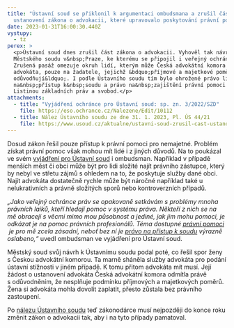 ```yaml
---
title: "Ústavní soud se přiklonil k argumentaci ombudsmana a zrušil část
  ustanovení zákona o advokacii, které upravovalo poskytování právní pomoci "
date: 2023-01-31T16:00:30.440Z
vystupy:
  - tz
perex: >
  <p>Ústavní soud dnes zrušil část zákona o advokacii. Vyhověl tak návrhu
  Městského soudu v&nbsp;Praze, ke kterému se připojil i veřejný ochránce práv.
  Zrušená pasáž omezuje okruh lidí, kterým může Česká advokátní komora určit
  advokáta, pouze na žadatele, jejichž &bdquo;příjmové a majetkové poměry to
  odůvodňují&ldquo;. I podle Ústavního soudu tím bylo ohrožené právo lidí
  na&nbsp;přístup k&nbsp;soudu a právo na&nbsp;zajištění právní pomoci zaručené
  Listinou základních práv a svobod.</p>
attachments:
  - title: "Vyjádření ochránce pro Ústavní soud: sp. zn. 3/2022/SZD"
    file: https://eso.ochrance.cz/Nalezene/Edit/10112
  - title: Nález Ústavního soudu ze dne 31. 1. 2023, Pl. ÚS 44/21
    file: https://www.usoud.cz/aktualne/ustavni-soud-zrusil-cast-ustanoveni-zakona-o-advokacii-k-poskytnuti-pravni-pomoci-ze-strany-cak
---
```

<p>Dosud zákon řešil pouze přístup k právní pomoci pro nemajetné. Problém získat právní pomoc však mohou mít lidé i z jiných důvodů. Na to poukázal ve svém <a href="https://eso.ochrance.cz/Nalezene/Edit/10112">vyjádření pro Ústavní soud</a> i ombudsman. Například v&nbsp;případě menších měst či obcí může být pro lidi složité najít právního zástupce, který by nebyl ve&nbsp;střetu zájmů s&nbsp;ohledem na to, že poskytuje služby dané obci. Najít advokáta dostatečně rychle může být náročné například také u nelukrativních a právně složitých sporů nebo kontroverzních případů.</p>

<p><em>&bdquo;Jako veřejný ochránce práv se opakovaně setkávám s problémy mnoha právních laiků, kteří hledají pomoc v systému práva. Někteří z nich se na mě obracejí s věcmi mimo mou působnost a jediné, jak jim mohu pomoci, je odkázat je na pomoc právních profesionálů. Téma dostupné <a href="https://www.zakonyprolidi.cz/cs/1993-2#cl37">právní pomoci</a> &nbsp;je pro mě zcela zásadní, neboť bez ní je <a href="https://www.zakonyprolidi.cz/cs/1993-2#cl36">právo na přístup k soudu</a> výrazně oslabeno,&ldquo;</em> uvedl ombudsman ve vyjádření pro Ústavní soud.</p>

<p>Městský soud svůj návrh k Ústavnímu soudu podal poté, co řešil spor ženy s&nbsp;Českou advokátní komorou. Ta marně sháněla služby advokáta pro podání ústavní stížnosti v&nbsp;jiném případě. K&nbsp;tomu přitom advokáta mít musí. Její žádost o ustanovení advokáta Česká advokátní komora odmítla právě s&nbsp;odůvodněním, že nesplňuje podmínku příjmových a majetkových poměrů. Žena si advokáta mohla dovolit zaplatit, přesto zůstala bez právního zastoupení.</p>

<p>Po <a href="https://www.usoud.cz/aktualne/ustavni-soud-zrusil-cast-ustanoveni-zakona-o-advokacii-k-poskytnuti-pravni-pomoci-ze-strany-cak">nálezu Ústavního soudu</a> teď zákonodárce musí nejpozději do konce roku změnit zákon o advokacii tak, aby i na tyto případy pamatoval.</p>
